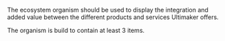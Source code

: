 The ecosystem organism should be used to display the integration and added value between the different products and services Ultimaker offers.

The organism is build to contain at least 3 items.
